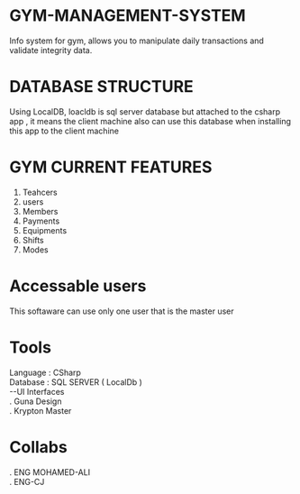 # GYM-MANAGEMENT-SYSTEM
Info system for gym, allows you to manipulate daily transactions and validate integrity data.
# DATABASE STRUCTURE
Using LocalDB, loacldb is sql server database but attached to the csharp app ,
it means the client machine also can use this database when installing this app to 
the client machine 

# GYM CURRENT FEATURES
1. Teahcers
2. users
3. Members
4. Payments
5. Equipments
6. Shifts
7. Modes

# Accessable users
This softaware can use only one user that is the master user

# Tools 
Language : CSharp <br>
Database : SQL SERVER ( LocalDb )<br>
--UI Interfaces<br>
 . Guna Design<br>
 . Krypton Master

# Collabs
  . ENG MOHAMED-ALI<br>
  . ENG-CJ

    
